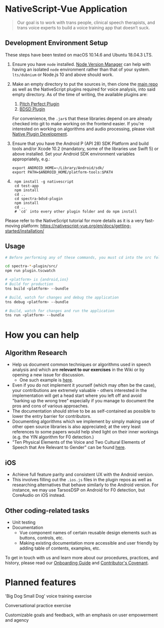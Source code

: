 # NativeScript-Vue Application

> Our goal is to work with trans people, clinical speech therapists, and trans voice experts to build a voice training app that doesn’t suck.

## Development Environment Setup

These steps have been tested on macOS 10.14.6 and Ubuntu 18.04.3 LTS.
1.  Ensure you have `node` installed. [Node Version Manager](https://github.com/nvm-sh/nvm) can help with having an isolated `node` environment rather than that of your system. `lts/dubnium` or Node.js 10 and above should work.

2. Make an empty directory to put the sources in, then clone the [main repo](https://github.com/project-spectra/test-app.git) as well as the NativeScript plugins required for voice analysis, into said empty directory. As of the time of writing, the available plugins are:
    1. [Pitch Perfect Plugin](https://github.com/project-spectra/spectra-pitch-perfect-plugin)
    2. [BDSD Plugin](https://github.com/project-spectra/spectra-bdsd-plugin)

    For convenience, the `.jar`s that these libraries depend on are already checked into git to make working on the frontend easier. If you're interested on working on algorithms and audio processing, please visit [Native Plugin Development](http://tbd).

3. Ensure that you have the Android P (API 28) SDK Platform and build tools and/or Xcode 10.2 (mandatory, some of the libraries use Swift 5) or above installed. Set your Android SDK environment variables appropriately, e.g.:
    ```
    export ANDROID_HOME=~/Library/Android/sdk/
    export PATH=$ANDROID_HOME/platform-tools:$PATH
    ```

4.
        npm install -g nativescript
        cd test-app
        npm install
        cd ..
        cd spectra-bdsd-plugin
        npm install
        cd ..
        # `cd` into every other plugin folder and do npm install



Please refer to the NativeScript tutorial for more details as it is a very fast-moving platform: https://nativescript-vue.org/en/docs/getting-started/installation/

## Usage

``` bash
# Before performing any of these commands, you must cd into the src folder within every plugin and run the typescript transpiler, and *leave the terminal window open*:

cd spectra-*-plugin/src/
npm run plugin.tscwatch

# <platform> is {android,ios}
# Build for production
tns build <platform> --bundle

# Build, watch for changes and debug the application
tns debug <platform> --bundle

# Build, watch for changes and run the application
tns run <platform> --bundle
```

# How you can help

## Algorithm Research
- Help us document common techniques or algorithms used in speech analysis and which are **relevant to our exercises** in the Wiki or by opening a new issue for discussion.
    - One such example is [here](https://github.com/project-spectra/test-app/wiki/Formants-and-their-extraction).
- Even if you do not implement it yourself (which may often be the case), your contributions are extremely valuable - others interested in the implementation will get a head start where you left off and avoid "barking up the wrong tree" especially if you manage to document the pros and cons of various approaches.
- The documentation should strive to be as self-contained as possible to lower the entry barrier for contributors.
- Documenting algorithms which we implement by simply making use of other open source libraries is also appreciated; at the very least references to some papers would help shed light on their inner workings (e.g. the YIN algorithm for F0 detection.)
- "Ten Physical Elements of the Voice and Two Cultural Elements of Speech that Are Relevant to Gender" can be found [here](https://docs.google.com/document/d/1fiWuHP2-scY6n1bJ5N4MYtnMJL5xyql7fKsbujmpCYE/view).

## iOS
- Achieve full feature parity and consistent UX with the Android version.
- This involves filling out the `.ios.js` files in the plugin repos as well as researching alternatives that behave similarly to the Android version. For instance, we may use TarsosDSP on Android for F0 detection, but CoreAudio on iOS instead.

## Other coding-related tasks
- Unit testing
- Documentation
    - Vue component names of certain reusable design elements such as buttons, controls, etc.
    - Making existing documentation more accessible and user friendly by adding table of contents, examples, etc.


To get in touch with us and learn more about our procedures, practices, and history, please read our [Onboarding Guide](https://docs.google.com/document/d/1-poyIcIj0BSHoWMEc8NA--XnNl2zCiyEonpMrjRFFVU/view) and [Contributor's Covenant](http://tbd).

# Planned features

'Big Dog Small Dog' voice training exercise

Conversational practice exercise

Customizable goals and feedback, with an emphasis on user empowerment and agency